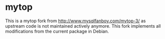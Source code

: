 # mytop
This is a mytop fork from http://www.mysqlfanboy.com/mytop-3/ as upstream code is not maintained actively anymore. This fork implements all modifications from the current package in Debian.
